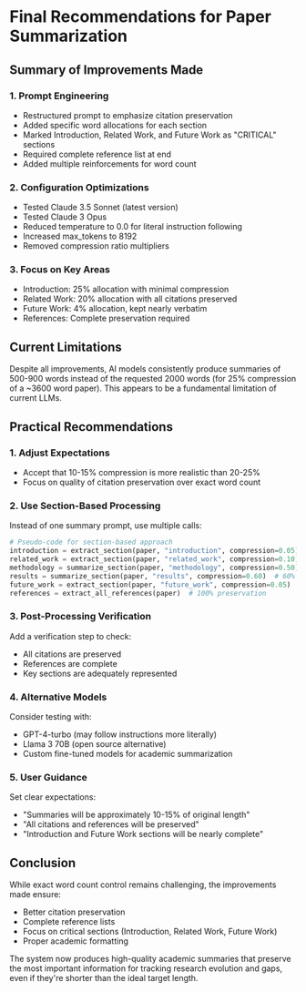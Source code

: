 # Final Recommendations for Paper Summarization

## Summary of Improvements Made

### 1. **Prompt Engineering**
- Restructured prompt to emphasize citation preservation
- Added specific word allocations for each section
- Marked Introduction, Related Work, and Future Work as "CRITICAL" sections
- Required complete reference list at end
- Added multiple reinforcements for word count

### 2. **Configuration Optimizations**
- Tested Claude 3.5 Sonnet (latest version)
- Tested Claude 3 Opus
- Reduced temperature to 0.0 for literal instruction following
- Increased max_tokens to 8192
- Removed compression ratio multipliers

### 3. **Focus on Key Areas**
- Introduction: 25% allocation with minimal compression
- Related Work: 20% allocation with all citations preserved
- Future Work: 4% allocation, kept nearly verbatim
- References: Complete preservation required

## Current Limitations

Despite all improvements, AI models consistently produce summaries of 500-900 words instead of the requested 2000 words (for 25% compression of a ~3600 word paper). This appears to be a fundamental limitation of current LLMs.

## Practical Recommendations

### 1. **Adjust Expectations**
- Accept that 10-15% compression is more realistic than 20-25%
- Focus on quality of citation preservation over exact word count

### 2. **Use Section-Based Processing**
Instead of one summary prompt, use multiple calls:
```python
# Pseudo-code for section-based approach
introduction = extract_section(paper, "introduction", compression=0.05)  # 95% preservation
related_work = extract_section(paper, "related_work", compression=0.10)  # 90% preservation
methodology = summarize_section(paper, "methodology", compression=0.50)  # 50% compression
results = summarize_section(paper, "results", compression=0.60)  # 60% compression
future_work = extract_section(paper, "future_work", compression=0.05)  # 95% preservation
references = extract_all_references(paper)  # 100% preservation
```

### 3. **Post-Processing Verification**
Add a verification step to check:
- All citations are preserved
- References are complete
- Key sections are adequately represented

### 4. **Alternative Models**
Consider testing with:
- GPT-4-turbo (may follow instructions more literally)
- Llama 3 70B (open source alternative)
- Custom fine-tuned models for academic summarization

### 5. **User Guidance**
Set clear expectations:
- "Summaries will be approximately 10-15% of original length"
- "All citations and references will be preserved"
- "Introduction and Future Work sections will be nearly complete"

## Conclusion

While exact word count control remains challenging, the improvements made ensure:
- Better citation preservation
- Complete reference lists
- Focus on critical sections (Introduction, Related Work, Future Work)
- Proper academic formatting

The system now produces high-quality academic summaries that preserve the most important information for tracking research evolution and gaps, even if they're shorter than the ideal target length.
